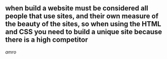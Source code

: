 ## when build a website must be considered all people that use sites, and  their own measure of the beauty of the sites, so when using the HTML and CSS you need to build a unique site because there is a high competitor 


*amro*
